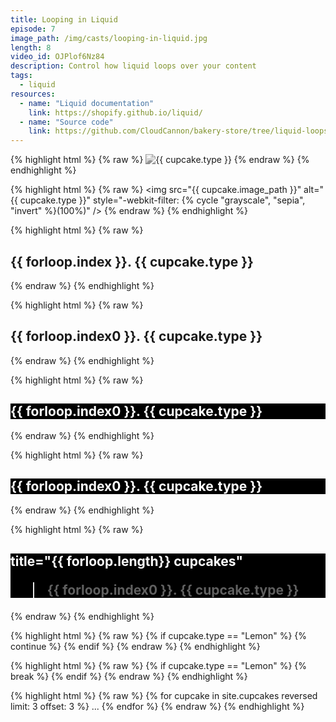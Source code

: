 ```yaml
---
title: Looping in Liquid
episode: 7
image_path: /img/casts/looping-in-liquid.jpg
length: 8
video_id: OJPlof6Nz84
description: Control how liquid loops over your content
tags:
  - liquid
resources:
  - name: "Liquid documentation"
    link: https://shopify.github.io/liquid/
  - name: "Source code"
    link: https://github.com/CloudCannon/bakery-store/tree/liquid-loops
---
```


{% highlight html %}
{% raw %}
<img src="{{ cupcake.image_path }}" alt="{{ cupcake.type }}"
  style="-webkit-filter: grayscale(100%)"
/>
{% endraw %}
{% endhighlight %}

{% highlight html %}
{% raw %}
<img src="{{ cupcake.image_path }}" alt="{{ cupcake.type }}"
  style="-webkit-filter: {% cycle "grayscale", "sepia", "invert" %}(100%)"
/>
{% endraw %}
{% endhighlight %}

{% highlight html %}
{% raw %}
<h2>{{ forloop.index }}. {{ cupcake.type }}</h2>
{% endraw %}
{% endhighlight %}

{% highlight html %}
{% raw %}
<h2>{{ forloop.index0 }}. {{ cupcake.type }}</h2>
{% endraw %}
{% endhighlight %}

{% highlight html %}
{% raw %}
<h2
{% if forloop.first or forloop.last %}
  style="background: black; color: white;"
{% endif %}
>{{ forloop.index0 }}. {{ cupcake.type }}</h2>
{% endraw %}
{% endhighlight %}

{% highlight html %}
{% raw %}
<h2
{% if forloop.rindex <= 3 %}
  style="background: black; color: white;"
{% endif %}
>{{ forloop.index0 }}. {{ cupcake.type }}</h2>
{% endraw %}
{% endhighlight %}

{% highlight html %}
{% raw %}
<h2
  {% if forloop.rindex <= 3 %}
    style="background: black; color: white;"
  {% endif %}

  title="{{ forloop.length}} cupcakes"
>{{ forloop.index0 }}. {{ cupcake.type }}</h2>
{% endraw %}
{% endhighlight %}

{% highlight html %}
{% raw %}
{% if cupcake.type == "Lemon" %}
  {% continue %}
{% endif %}
{% endraw %}
{% endhighlight %}

{% highlight html %}
{% raw %}
{% if cupcake.type == "Lemon" %}
  {% break %}
{% endif %}
{% endraw %}
{% endhighlight %}

{% highlight html %}
{% raw %}
{% for cupcake in site.cupcakes reversed limit: 3 offset: 3 %}
...
{% endfor %}
{% endraw %}
{% endhighlight %}
